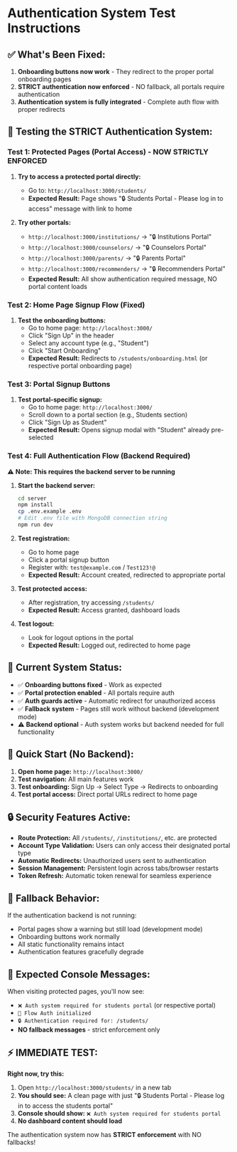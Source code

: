 # Authentication System Test Instructions

## ✅ What's Been Fixed:

1. **Onboarding buttons now work** - They redirect to the proper portal onboarding pages
2. **STRICT authentication now enforced** - NO fallback, all portals require authentication
3. **Authentication system is fully integrated** - Complete auth flow with proper redirects

## 🧪 Testing the STRICT Authentication System:

### **Test 1: Protected Pages (Portal Access) - NOW STRICTLY ENFORCED**

1. **Try to access a protected portal directly:**
   - Go to: `http://localhost:3000/students/`
   - **Expected Result:** Page shows "🔒 Students Portal - Please log in to access" message with link to home

2. **Try other portals:**
   - `http://localhost:3000/institutions/` → "🔒 Institutions Portal" 
   - `http://localhost:3000/counselors/` → "🔒 Counselors Portal"
   - `http://localhost:3000/parents/` → "🔒 Parents Portal"
   - `http://localhost:3000/recommenders/` → "🔒 Recommenders Portal"
   - **Expected Result:** All show authentication required message, NO portal content loads

### **Test 2: Home Page Signup Flow (Fixed)**

1. **Test the onboarding buttons:**
   - Go to home page: `http://localhost:3000/`
   - Click "Sign Up" in the header
   - Select any account type (e.g., "Student")
   - Click "Start Onboarding"
   - **Expected Result:** Redirects to `/students/onboarding.html` (or respective portal onboarding page)

### **Test 3: Portal Signup Buttons**

1. **Test portal-specific signup:**
   - Go to home page: `http://localhost:3000/`
   - Scroll down to a portal section (e.g., Students section)
   - Click "Sign Up as Student"
   - **Expected Result:** Opens signup modal with "Student" already pre-selected

### **Test 4: Full Authentication Flow (Backend Required)**

⚠️ **Note: This requires the backend server to be running**

1. **Start the backend server:**
   ```bash
   cd server
   npm install
   cp .env.example .env
   # Edit .env file with MongoDB connection string
   npm run dev
   ```

2. **Test registration:**
   - Go to home page
   - Click a portal signup button
   - Register with: `test@example.com` / `Test123!@`
   - **Expected Result:** Account created, redirected to appropriate portal

3. **Test protected access:**
   - After registration, try accessing `/students/`
   - **Expected Result:** Access granted, dashboard loads

4. **Test logout:**
   - Look for logout options in the portal
   - **Expected Result:** Logged out, redirected to home page

## 🔧 Current System Status:

- ✅ **Onboarding buttons fixed** - Work as expected
- ✅ **Portal protection enabled** - All portals require auth
- ✅ **Auth guards active** - Automatic redirect for unauthorized access
- ✅ **Fallback system** - Pages still work without backend (development mode)
- ⚠️ **Backend optional** - Auth system works but backend needed for full functionality

## 🚀 Quick Start (No Backend):

1. **Open home page:** `http://localhost:3000/`
2. **Test navigation:** All main features work
3. **Test onboarding:** Sign Up → Select Type → Redirects to onboarding
4. **Test portal access:** Direct portal URLs redirect to home page

## 🔒 Security Features Active:

- **Route Protection:** All `/students/`, `/institutions/`, etc. are protected
- **Account Type Validation:** Users can only access their designated portal type
- **Automatic Redirects:** Unauthorized users sent to authentication
- **Session Management:** Persistent login across tabs/browser restarts
- **Token Refresh:** Automatic token renewal for seamless experience

## 🔄 Fallback Behavior:

If the authentication backend is not running:
- Portal pages show a warning but still load (development mode)
- Onboarding buttons work normally
- All static functionality remains intact
- Authentication features gracefully degrade

## 📝 Expected Console Messages:

When visiting protected pages, you'll now see:
- `❌ Auth system required for students portal` (or respective portal)
- `🔐 Flow Auth initialized` 
- `🔒 Authentication required for: /students/`
- **NO fallback messages** - strict enforcement only

## ⚡ IMMEDIATE TEST:

**Right now, try this:**
1. Open `http://localhost:3000/students/` in a new tab
2. **You should see:** A clean page with just "🔒 Students Portal - Please log in to access the students portal" 
3. **Console should show:** `❌ Auth system required for students portal`
4. **No dashboard content should load**

The authentication system now has **STRICT enforcement** with NO fallbacks!